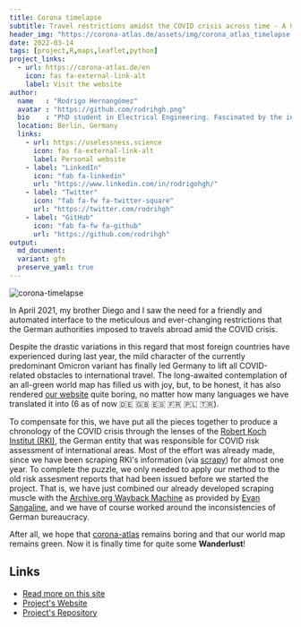 ```yaml
---
title: Corona timelapse 
subtitle: Travel restrictions amidst the COVID crisis across time - A German perspective
header_img: "https://corona-atlas.de/assets/img/corona_atlas_timelapse.gif"
date: 2022-03-14
tags: [project,R,maps,leaflet,python]
project_links:
  - url: https://corona-atlas.de/en
    icon: fas fa-external-link-alt
    label: Visit the website
author:
  name   : "Rodrigo Hernangómez"
  avatar : "https://github.com/rodrihgh.png"
  bio    : "PhD student in Electrical Engineering. Fascinated by the interplay between beauty and math."
  location: Berlin, Germany
  links:
    - url: https://uselessness.science
      icon: fas fa-external-link-alt
      label: Personal website
    - label: "LinkedIn"
      icon: "fab fa-linkedin"
      url: "https://www.linkedin.com/in/rodrigohgh/"
    - label: "Twitter"
      icon: "fab fa-fw fa-twitter-square"
      url: "https://twitter.com/rodrihgh"
    - label: "GitHub"
      icon: "fab fa-fw fa-github"
      url: "https://github.com/rodrihgh"
output: 
  md_document:
  variant: gfm
  preserve_yaml: true
---
```


![corona-timelapse](https://corona-atlas.de/assets/img/corona_atlas_timelapse.gif)

In April 2021, my brother Diego and I saw
the need for a friendly and automated interface to the meticulous and ever-changing restrictions that the German authorities imposed to travels abroad amid the COVID crisis.

Despite the drastic variations in this regard that most foreign countries have experienced during last year, the mild character of the currently predominant Omicron variant has finally led Germany to lift all
COVID-related obstacles to international travel. The long-awaited contemplation of an all-green world map has filled us with joy, but, to be honest, it has also rendered [our website][corona-atlas] quite boring, no matter how many languages we have translated it into (6 as of now 🇩🇪 🇬🇧 🇪🇸 🇫🇷 🇵🇱 🇹🇷).

To compensate for this, we have put all the pieces together to produce a chronology of the COVID crisis through the lenses of the [Robert Koch Institut (RKI)](https://rki.de/risikogebiete), the German entity that was responsible for COVID risk assessment of international areas. Most of the effort was already made, since we have been scraping RKI's information (via [scrapy](https://scrapy.org/)) for almost one year. To complete the puzzle, we only needed to apply our method to the old risk assesment reports that had been issued before we started the project. That is, we have just combined our already developed scraping muscle with the
[Archive.org Wayback Machine](https://archive.org/web/) as provided by
[Evan Sangaline](https://sangaline.com/post/wayback-machine-scraper/), and we have of course worked around the inconsistencies of
German bureaucracy.

After all, we hope that [corona-atlas] remains boring and that our world map remains green. Now it is finally time for quite some **Wanderlust**!

## Links
* [Read more on this site](projects/corona-atlas)
* [Project's Website][corona-atlas]
* [Project's Repository](https://github.com/dieghernan/RKI-Corona-Atlas)

[corona-atlas]: https://corona-atlas.de/en
